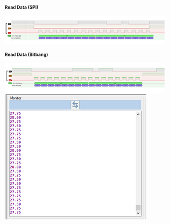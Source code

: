 #### Read Data (SPI)
![Alt text](max6675_data_spi.png?raw=true "max6675_data_spi")
#### Read Data (Bitbang)
![Alt text](max6675_data_bitbang.png?raw=true "max6675_data_bitbang")
![Alt text](max6675_data_bitbang_terminal.png?raw=true "max6675_data_bitbang_terminal")
